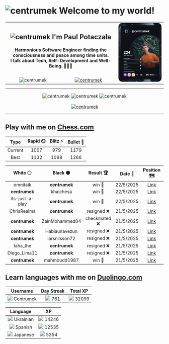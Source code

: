 <h1>
  <img
    src="https://emojis.slackmojis.com/emojis/images/1531849430/4246/blob-sunglasses.gif"
    width="30"
    alt="centrumek"
  />
  Welcome to my world!
</h1>

<table>
  <tbody>
    <tr>
      <td align="center" width="70%" colspan="2">
        <h2>
          <img
            src="https://raw.githubusercontent.com/MartinHeinz/MartinHeinz/master/wave.gif"
            width="30px"
            alt="centrumek"
          />
          I'm Paul Potaczała
        </h2>
        <h4>
          Harmonious Software Engineer finding the consciousness and peace among time units.
          <br/>
          I talk about Tech, Self-Development and Well-Being. 🌿🧘🚀
        </h4>
      </td>
      <td width="30%" rowspan="2">
        <a href="https://app.daily.dev/centrumek">
          <img
            src="./devcard.svg"
            alt="centrumek"
          />
        </a>
      </td>
    </tr>
    <tr align="center">
      <td>
        <img
          src="https://komarev.com/ghpvc/?username=centrumek&label=visitors&color=0e75b6&style=flat"
          alt="centrumek"
        >
      </td>
      <td>
        <a href="https://stackoverflow.com/users/14496012/centrumek">
          <img
            src="https://stackoverflow.com/users/flair/14496012.png?theme=dark"
            alt="centrumek"
          >
        </a>
      </td>
    </tr>
  </tbody>
</table>

---
<div align="center">
  <img 
    src="https://github-readme-stats.vercel.app/api?username=centrumek&show_icons=true&count_private=true&theme=dark&hide_border=true&hide=issues,contribs&bg_color=00000000"
    alt="centrumek"
  />
  <img
    src="https://github-readme-stats.vercel.app/api/top-langs/?username=centrumek&layout=compact&hide_border=true&theme=dark&bg_color=00000000&langs_count=6&exclude_repo=air-statistic-app"
    alt="centrumek"
  />
  <img 
    src="https://github-readme-streak-stats.herokuapp.com?user=centrumek&theme=dark&hide_border=true&background=FFFFFF00"
    alt="centrumek"
  />
  <br/>
  <br/>
  <a href="https://www.buymeacoffee.com/centrumek">
    <img
      src="https://cdn.buymeacoffee.com/buttons/v2/default-orange.png"
      height="50"
      width="210"
      alt="centrumek"
    />
  </a>
</div>

---

## Play with me on [Chess.com](https://www.chess.com/member/centrumek)

<div align="center">
<!--START_SECTION:chessStats-->
<!-- Automatically generated with https://github.com/Balastrong/chess-stats-action -->

| Type | Rapid ⏲️ | Blitz ⚡ | Bullet 🔫 |
|:---:|:---:|:---:|:---:|
| Current | 1007 | 979 | 1179 |
| Best | 1132 | 1098 | 1266 |

| White ⚪ | Black ⚫ | Result 🏆 | Date 📅 | Position 🗺️ | Type 🕕 |
|:---:|:---:|:---:|:---:|:---:|:---:|
| omnitaik | **centrumek** | win 🥇 | 22/5/2025 | <a href="http://www.ee.unb.ca/cgi-bin/tervo/fen.pl?select=8/1r1k1r2/2R3p1/2BPp2p/1pP1P3/1P5P/P5P1/6K1 w - - 5 48">Link</a> | Blitz |
| **centrumek** | khaichesa | win 🥇 | 22/5/2025 | <a href="http://www.ee.unb.ca/cgi-bin/tervo/fen.pl?select=r4rk1/2p3Qp/2p5/3p4/1P2q2P/P3PpP1/1B2bP2/2K1R2R b - - 0 25">Link</a> | Blitz |
| its-just-a-play | **centrumek** | win 🥇 | 22/5/2025 | <a href="http://www.ee.unb.ca/cgi-bin/tervo/fen.pl?select=8/k7/1p6/5P1P/r5qK/8/8/5Q2 w - - 0 51">Link</a> | Blitz |
| ChrisRealms | **centrumek** | resigned ❌ | 21/5/2025 | <a href="http://www.ee.unb.ca/cgi-bin/tervo/fen.pl?select=Q7/2k5/1p5Q/p2pqp2/8/P7/1PP5/1K3R2 b - - 0 39">Link</a> | Blitz |
| **centrumek** | ZainMohammed04 | checkmated ❌ | 21/5/2025 | <a href="http://www.ee.unb.ca/cgi-bin/tervo/fen.pl?select=8/p4k2/7b/8/3N2p1/P1Pp4/rr5P/1K1R3R w - - 4 43">Link</a> | Blitz |
| **centrumek** | Habiaunavezun | resigned ❌ | 21/5/2025 | <a href="http://www.ee.unb.ca/cgi-bin/tervo/fen.pl?select=2b3k1/5p1p/2p2B2/8/6q1/4Pp2/2P1KP1P/8 w - - 0 26">Link</a> | Blitz |
| **centrumek** | larsnilsson72 | resigned ❌ | 21/5/2025 | <a href="http://www.ee.unb.ca/cgi-bin/tervo/fen.pl?select=8/p6k/4p2p/1pp4P/8/6PK/8/8 w - - 0 32">Link</a> | Blitz |
| taha_the | **centrumek** | resigned ❌ | 21/5/2025 | <a href="http://www.ee.unb.ca/cgi-bin/tervo/fen.pl?select=r3kbnr/ppp2ppp/2np4/6B1/2BPP3/5P2/PP3P1P/RN1QK2R b KQkq - 0 8">Link</a> | Blitz |
| Diego_Lima11 | **centrumek** | resigned ❌ | 21/5/2025 | <a href="http://www.ee.unb.ca/cgi-bin/tervo/fen.pl?select=8/r3BQ2/pk1p2p1/1p1B4/2pP1P2/8/PP4PP/6K1 b - - 0 29">Link</a> | Blitz |
| **centrumek** | mahmoudd1987 | win 🥇 | 21/5/2025 | <a href="http://www.ee.unb.ca/cgi-bin/tervo/fen.pl?select=8/1r4kp/1P2R1p1/5p2/4p3/4P1P1/3BQ2P/6K1 b - - 0 31">Link</a> | Blitz |

<!--END_SECTION:chessStats-->
</div>

## Learn languages with me on [Duolingo.com](https://www.duolingo.com/profile/Centrumek)

<div align="center">
<!--START_SECTION:duolingoStats-->
<!-- Automatically generated with https://github.com/centrumek/duolingo-readme-stats-->

| Username | Day Streak | Total XP |
|:---:|:---:|:---:|
| <img src="https://raw.githubusercontent.com/centrumek/duolingo-readme-stats/main/assets/duolingo.png" height="12"> Centrumek | <img src="https://raw.githubusercontent.com/centrumek/duolingo-readme-stats/main/assets/streakinactive.svg" height="12"> 761 | <img src="https://raw.githubusercontent.com/centrumek/duolingo-readme-stats/main/assets/xp.svg" height="12"> 32099 | <img src="https://raw.githubusercontent.com/centrumek/duolingo-readme-stats/main/assets/xp.svg" height="12"> 0 |

| Language | XP |
|:---:|:---:|
| <img src="https://raw.githubusercontent.com/centrumek/duolingo-readme-stats/main/assets/langs/ukrainian.svg" height="12"> Ukrainian | <img src="https://raw.githubusercontent.com/centrumek/duolingo-readme-stats/main/assets/xp.svg" height="12"> 14246 |
| <img src="https://raw.githubusercontent.com/centrumek/duolingo-readme-stats/main/assets/langs/spanish.svg" height="12"> Spanish | <img src="https://raw.githubusercontent.com/centrumek/duolingo-readme-stats/main/assets/xp.svg" height="12"> 12535 |
| <img src="https://raw.githubusercontent.com/centrumek/duolingo-readme-stats/main/assets/langs/japanese.svg" height="12"> Japanese | <img src="https://raw.githubusercontent.com/centrumek/duolingo-readme-stats/main/assets/xp.svg" height="12"> 5354 |

<!--END_SECTION:duolingoStats-->
</div>
<!--
**centrumek/centrumek** is a ✨ _special_ ✨ repository because its `README.md` (this file) appears on your GitHub profile.

Here are some ideas to get you started:

- 🔭 I’m currently working on ...
- 🌱 I’m currently learning ...
- 👯 I’m looking to collaborate on ...
- 🤔 I’m looking for help with ...
- 💬 Ask me about ...
- 📫 How to reach me: ...
- 😄 Pronouns: ...
- ⚡ Fun fact: ...
-->
